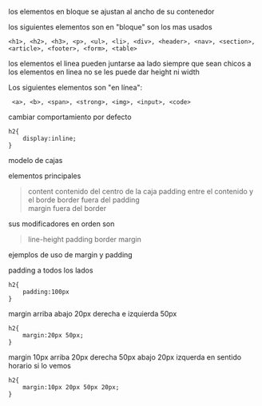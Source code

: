 los elementos en bloque se ajustan al ancho de su contenedor


los siguientes elementos son en "bloque" son los mas usados
```
<h1>, <h2>, <h3>, <p>, <ul>, <li>, <div>, <header>, <nav>, <section>, <article>, <footer>, <form>, <table>
```

los elementos el linea pueden juntarse aa lado siempre que sean chicos 
a los elementos en linea no se les puede dar height ni width 


Los siguientes elementos son "en línea":

```
 <a>, <b>, <span>, <strong>, <img>, <input>, <code>
```

cambiar comportamiento por defecto
```
h2{
    display:inline;
}
```


modelo de cajas 

elementos principales

>content   contenido del centro de la caja
>padding   entre el contenido y el borde
>border    fuera del padding  
>margin    fuera del border

sus modificadores en orden son

>line-height
>padding
>border
>margin

ejemplos de uso de margin y padding

padding a todos los lados
```
h2{
    padding:100px  
}
```
margin arriba abajo 20px derecha e izquierda 50px
```
h2{
    margin:20px 50px;
}
```
margin 10px arriba 20px derecha 50px abajo 20px izquerda en sentido horario si lo vemos
```
h2{
    margin:10px 20px 50px 20px;
}
```